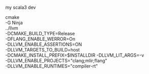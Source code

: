 my scala3 dev

cmake \
  -G Ninja \
  ../llvm \
  -DCMAKE_BUILD_TYPE=Release \
  -DFLANG_ENABLE_WERROR=On \
  -DLLVM_ENABLE_ASSERTIONS=ON \
  -DLLVM_TARGETS_TO_BUILD=host \
  -DCMAKE_INSTALL_PREFIX=$INSTALLDIR
  -DLLVM_LIT_ARGS=-v \
  -DLLVM_ENABLE_PROJECTS="clang;mlir;flang" \
  -DLLVM_ENABLE_RUNTIMES="compiler-rt"